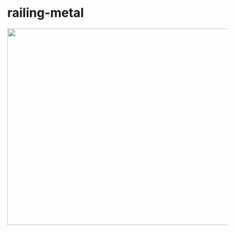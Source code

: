 # railing-metal

<img src="https://github.com/mesutsala/grasshopper-3D/blob/main/railing-metal/railing-metal.jpg" width="700" height="450">
